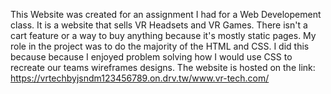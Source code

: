 This Website was created for an assignment I had for a Web Developement class. 
It is a website that sells VR Headsets and VR Games. There isn't a cart feature or a way to buy anything because it's mostly static pages. 
My role in the project was to do the majority of the HTML and CSS. I did this because because I enjoyed problem solving how I would use CSS to recreate our teams wireframes designs. 
The website is hosted on the link: https://vrtechbyjsndm123456789.on.drv.tw/www.vr-tech.com/ 
